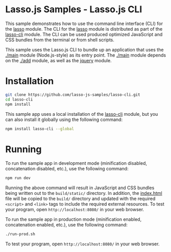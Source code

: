 Lasso.js Samples - Lasso.js CLI
================================

This sample demonstrates how to use the command line interface (CLI) for the [lasso](https://github.com/lasso-js/lasso) module. The CLI for the  [lasso](https://github.com/lasso-js/lasso) module is distributed as part of the [lasso-cli](https://github.com/lasso-js/lasso-cli) module. The CLI can be used produced optimized JavaScript and CSS bundles from the terminal or from shell scripts.

This sample uses the Lasso.js CLI to bundle up an application that uses the [./main](https://github.com/raptorjs/raptor-samples/blob/master/lasso-cli/main.js) module (Node.js-style) as its entry point. The [./main](https://github.com/raptorjs/raptor-samples/blob/master/lasso-cli/main.js) module depends on the [./add](https://github.com/raptorjs/raptor-samples/blob/master/lasso-cli/add.js) module, as well as the [jquery](https://www.npmjs.org/package/jquery) module.

# Installation

```bash
git clone https://github.com/lasso-js-samples/lasso-cli.git
cd lasso-cli
npm install
```

This sample app uses a local installation of the [lasso-cli](https://github.com/lasso-js/lasso-cli) module, but you can also install it globally using the following command:

```bash
npm install lasso-cli --global
```

# Running

To run the sample app in development mode (minification disabled, concatenation disabled, etc.), use the following command:

```bash
npm run dev
```

Running the above command will result in JavaScript and CSS bundles being written out to the `build/static/` directory. In addition, the [index.html](https://github.com/lasso-js/lasso-js-samples/blob/master/lasso-cli/src/index.html) file will be copied to the `build/` directory and updated with the required `<script>` and `<link>` tags to include the required external resources. To test your program, open `http://localhost:8080/` in your web browser.

To run the sample app in production mode (minification enabled, concatenation enabled, etc.), use the following command:

```bash
./run-prod.sh
```

To test your program, open `http://localhost:8080/` in your web browser.

